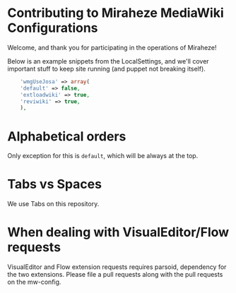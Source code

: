 # Contributing to Miraheze MediaWiki Configurations

Welcome, and thank you for participating in the operations of Miraheze!

Below is an example snippets from the LocalSettings, and we'll cover important stuff to keep site running (and puppet not breaking itself).

```php
    'wmgUseJosa' => array(
    'default' => false,
    'extloadwiki' => true,
    'reviwiki' => true,
    ),
```

# Alphabetical orders

Only exception for this is `default`, which will be always at the top.

# Tabs vs Spaces

We use Tabs on this repository.

# When dealing with VisualEditor/Flow requests

VisualEditor and Flow extension requests requires parsoid, dependency for the two extensions. Please file a pull requests along with the pull requests on the mw-config.